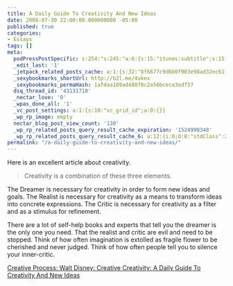 ```yaml
---
title: A Daily Guide To Creativity And New Ideas
date: 2008-07-30 22:00:08.000000000 -05:00
published: true
categories:
- Essays
tags: []
meta:
  podPressPostSpecific: s:254:"s:245:"a:6:{s:15:"itunes:subtitle";s:15:"##PostExcerpt##";s:14:"itunes:summary";s:15:"##PostExcerpt##";s:15:"itunes:keywords";s:17:"##WordPressCats##";s:13:"itunes:author";s:10:"##Global##";s:15:"itunes:explicit";s:2:"No";s:12:"itunes:block";s:2:"No";}";";
  _edit_last: '1'
  _jetpack_related_posts_cache: a:1:{s:32:"8f6677c9d6b0f903e98ad32ec61f8deb";a:2:{s:7:"expires";i:1470629411;s:7:"payload";a:3:{i:0;a:1:{s:2:"id";i:410;}i:1;a:1:{s:2:"id";i:1162;}i:2;a:1:{s:2:"id";i:1650;}}}}
  _sexybookmarks_shortUrl: http://b2l.me/4xkex
  _sexybookmarks_permaHash: 1afdaa189ad488f0c2a56bcece3edf57
  dsq_thread_id: '43131710'
  _nectar_love: '0'
  _wpas_done_all: '1'
  _vc_post_settings: a:1:{s:10:"vc_grid_id";a:0:{}}
  _wp_rp_image: empty
  nectar_blog_post_view_count: '130'
  _wp_rp_related_posts_query_result_cache_expiration: '1524998348'
  _wp_rp_related_posts_query_result_cache_6: a:12:{i:0;O:8:"stdClass":2:{s:7:"post_id";s:4:"1162";s:5:"score";s:17:"64.72250340792813";}i:1;O:8:"stdClass":2:{s:7:"post_id";s:3:"438";s:5:"score";s:17:"61.91451553140016";}i:2;O:8:"stdClass":2:{s:7:"post_id";s:3:"391";s:5:"score";s:17:"57.53266194950501";}i:3;O:8:"stdClass":2:{s:7:"post_id";s:4:"2345";s:5:"score";s:17:"49.66341627484776";}i:4;O:8:"stdClass":2:{s:7:"post_id";s:3:"725";s:5:"score";s:18:"21.303066990665464";}i:5;O:8:"stdClass":2:{s:7:"post_id";s:3:"398";s:5:"score";s:18:"15.457023139393103";}i:6;O:8:"stdClass":2:{s:7:"post_id";s:4:"1650";s:5:"score";s:18:"15.080080862662674";}i:7;O:8:"stdClass":2:{s:7:"post_id";s:3:"410";s:5:"score";s:18:"15.080080862662674";}i:8;O:8:"stdClass":2:{s:7:"post_id";s:3:"141";s:5:"score";s:18:"15.080080862662674";}i:9;O:8:"stdClass":2:{s:7:"post_id";s:3:"341";s:5:"score";s:18:"14.891459503636392";}i:10;O:8:"stdClass":2:{s:7:"post_id";s:3:"393";s:5:"score";s:18:"14.526816390042898";}i:11;O:8:"stdClass":2:{s:7:"post_id";s:3:"333";s:5:"score";s:18:"14.526816390042898";}}
permalink: "/a-daily-guide-to-creativity-and-new-ideas/"
---
```

Here is an excellent article about creativity.</p>
>Creativity is a combination of these three elements.

The Dreamer is necessary for creativity in order to form new ideas and goals. The Realist is necessary for creativity as a means to transform ideas into concrete expressions. The Critic is necessary for creativity as a filter and as a stimulus for refinement.

There are a lot of self-help books and experts that tell you the dreamer is the only one you need. That the realist and critic are evil and need to be stopped. Think of how often imagination is extolled as fragile flower to be cherished and never judged. Think of how often people tell you to silence your inner-critic.</p></blockquote>
<p><a href="http://www.creativecreativity.com/2007/04/creative_proces.html" rel="nofollow">Creative Process: Walt Disney: Creative Creativity: A Daily Guide To Creativity And New Ideas</a></p>
